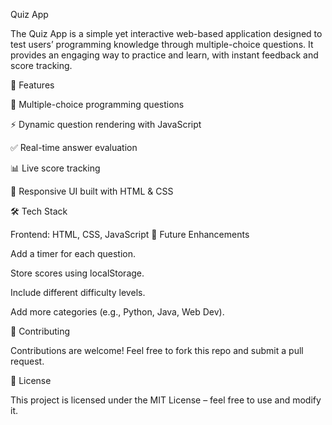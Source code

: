 Quiz App

The Quiz App is a simple yet interactive web-based application designed to test users’ programming knowledge through multiple-choice questions. It provides an engaging way to practice and learn, with instant feedback and score tracking.

🚀 Features

📑 Multiple-choice programming questions

⚡ Dynamic question rendering with JavaScript

✅ Real-time answer evaluation

📊 Live score tracking

🎨 Responsive UI built with HTML & CSS

🛠️ Tech Stack

Frontend: HTML, CSS, JavaScript
📌 Future Enhancements

Add a timer for each question.

Store scores using localStorage.

Include different difficulty levels.

Add more categories (e.g., Python, Java, Web Dev).

🤝 Contributing

Contributions are welcome! Feel free to fork this repo and submit a pull request.

📜 License

This project is licensed under the MIT License – feel free to use and modify it.
